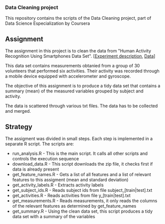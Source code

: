 ### Data Cleaning project
This repository contains the scripts of the Data Cleaning project, part of Data Science Especialization by Coursera

## Assignment

The assignment in this project is to clean the data from "Human Activity Recognition Using Smartphones Data Set".
[[Experiment description](http://archive.ics.uci.edu/ml/datasets/Human+Activity+Recognition+Using+Smartphones),
[Data](https://d396qusza40orc.cloudfront.net/getdata%2Fprojectfiles%2FUCI%20HAR%20Dataset.zip)]

This data set contains measurements obtanied from a group of 30 volunteers that performed six activities.
Their activity was recorded through a mobile device equipped with accelerometer and gyroscope.

The objective of this assignment is to produce a tidy data set that contains a summary (mean) of the measured variables grouped by subject and activity.

The data is scattered through various txt files. The data has to be collected and merged.

## Strategy

The assigment was divided in small steps. Each step is implemented in a separate R script.
The scripts are:
* run_analysis.R         - This is the main script. It calls all other scripts and controls the execution sequence
* download_data.R        - This script downloads the zip file, it checks first if data is already present
* get_feature_names.R    - Gets a list of all features and a list of relevant features to this assigment (mean and standard deviation)
* get_activity_labels.R  - Extracts activity labels
* get_subject_ids.R      - Reads subject ids from file subject_[train|test].txt
* get_activities.R       - Reads activities from file y_[train|test].txt
* get_measurements.R     - Reads measurements, it only reads the columns of the relevant features as determined by get_feature_names
* get_summary.R          - Using the clean data set, this script produces a tidy data set with a summary of the variables
